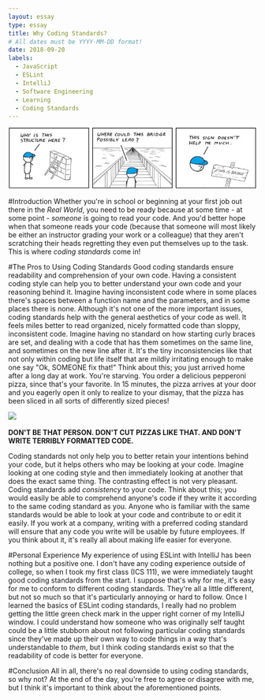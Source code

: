 ```yaml
---
layout: essay
type: essay
title: Why Coding Standards?
# All dates must be YYYY-MM-DD format!
date: 2018-09-20
labels:
  - JavaScript
  - ESLint
  - IntelliJ
  - Software Engineering
  - Learning
  - Coding Standards
---
```


<img class="ui medium rounded image" src="../images/codestandardcomic.jpeg">

#Introduction
Whether you're in school or beginning at your first job out there in the *Real World*, you need to be ready because at some time - at some point - *someone* is going to read your code. And you'd better hope when that someone reads your code (because that someone will most likely be either an instructor grading your work or a colleague) that they aren't scratching their heads regretting they even put themselves up to the task. This is where *coding standards* come in!

#The Pros to Using Coding Standards
Good coding standards ensure readability and comprehension of your own code. Having a consistent coding style can help you to better understand your own code and your reasoning behind it. Imagine having inconsistent code where in some places there's spaces between a function name and the parameters, and in some places there is none. Although it's not one of the more important issues, coding standards help with the general aesthetics of your code as well. It feels miles better to read organized, nicely formatted code than sloppy, inconsistent code. Imagine having no standard on how starting curly braces are set, and dealing with a code that has them sometimes on the same line, and sometimes on the new line after it. It's the tiny inconsistencies like that not only within coding but life itself that are mildly irritating enough to make one say "Ok, SOMEONE fix that!" Think about this; you just arrived home after a long day at work. You're starving. You order a delicious pepperoni pizza, since that's your favorite. In 15 minutes, the pizza arrives at your door and you eagerly open it only to realize to your dismay, that the pizza has been sliced in all sorts of differently sized pieces!

<img class="ui medium rounded image" src="../images/pizzaslices.jpeg">

**DON'T BE THAT PERSON. DON'T CUT PIZZAS LIKE THAT. AND DON'T WRITE TERRIBLY FORMATTED CODE.**

Coding standards not only help you to better retain your intentions behind your code, but it helps others who may be looking at your code. Imagine looking at one coding style and then immediately looking at another that does the exact same thing. The contrasting effect is not very pleasant. Coding standards add *consistency* to your code. Think about this; you would easily be able to comprehend anyone's code if they write it according to the same coding standard as you. Anyone who is familiar with the same standards would be able to look at your code and contribute to or edit it easily. If you work at a company, writing with a preferred coding standard will ensure that any code you write will be usable by future employees. If you think about it, it's really all about making life easier for everyone.

#Personal Experience
My experience of using ESLint with IntelliJ has been nothing but a positive one. I don't have any coding experience outside of college, so when I took my first class (ICS 111), we were immediately taught good coding standards from the start. I suppose that's why for me, it's easy for me to conform to different coding standards. They're all a little different, but not so much so that it's particularly annoying or hard to follow. Once I learned the basics of ESLint coding standards, I really had no problem getting the little green check mark in the upper right corner of my IntelliJ window. I could understand how someone who was originally self taught could be a little stubborn about not following particular coding standards since they've made up their own way to code things in a way that's understandable to *them*, but I think coding standards exist so that the readability of code is better for everyone.

#Conclusion
All in all, there's no real downside to using coding standards, so why not? At the end of the day, you're free to agree or disagree with me, but I think it's important to think about the aforementioned points.

